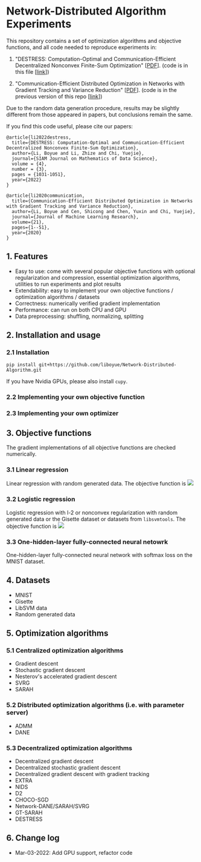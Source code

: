 # Network-Distributed Algorithm Experiments

This repository contains a set of optimization algorithms and objective functions, and all code needed to reproduce experiments in:

1. "DESTRESS: Computation-Optimal and Communication-Efficient Decentralized Nonconvex Finite-Sum Optimization" [[PDF](https://arxiv.org/abs/2110.01165)]. (code is in this file [[link](https://github.com/liboyue/Network-Distributed-Algorithm/blob/master/experiments/papers/destress.py)])

2. "Communication-Efficient Distributed Optimization in Networks with Gradient Tracking and Variance Reduction" [[PDF](https://arxiv.org/abs/1909.05844v2)]. (code is in the previous version of this repo [[link](https://github.com/liboyue/Network-Distributed-Algorithm/tree/08abe14f2a2d5929fc401ff99961ca3bae40ff60)])

Due to the random data generation procedure,
results may be slightly different from those appeared in papers,
but conclusions remain the same.

If you find this code useful, please cite our papers:

```
@article{li2022destress,
  title={DESTRESS: Computation-Optimal and Communication-Efficient Decentralized Nonconvex Finite-Sum Optimization},
  author={Li, Boyue and Li, Zhize and Chi, Yuejie},
  journal={SIAM Journal on Mathematics of Data Science},
  volume = {4},
  number = {3},
  pages = {1031-1051},
  year={2022}
}
```

```
@article{li2020communication,
  title={Communication-Efficient Distributed Optimization in Networks with Gradient Tracking and Variance Reduction},
  author={Li, Boyue and Cen, Shicong and Chen, Yuxin and Chi, Yuejie},
  journal={Journal of Machine Learning Research},
  volume={21},
  pages={1--51},
  year={2020}
}
```


## 1. Features
- Easy to use: come with several popular objective functions with optional regularization and compression, essential optimization algorithms, utilities to run experiments and plot results
- Extendability: easy to implement your own objective functions / optimization algorithms / datasets
- Correctness: numerically verified gradient implementation
- Performance: can run on both CPU and GPU
- Data preprocessing: shuffling, normalizing, splitting


## 2. Installation and usage
### 2.1 Installation

`pip install git+https://github.com/liboyue/Network-Distributed-Algorithm.git`

If you have Nvidia GPUs, please also install `cupy`.

### 2.2 Implementing your own objective function
### 2.3 Implementing your own optimizer


## 3. Objective functions
The gradient implementations of all objective functions are checked numerically.

### 3.1 Linear regression
Linear regression with random generated data.
The objective function is
<img src="https://render.githubusercontent.com/render/math?math=f(w) = \frac{1}{N} \sum_i (y_i - x_i^\top w)^2">

### 3.2 Logistic regression
Logistic regression with l-2 or nonconvex regularization with random generated data or the Gisette dataset or datasets from `libsvmtools`.
The objective function is
<img src="https://render.githubusercontent.com/render/math?math=f(w) = - \frac{1}{N} * \Big(\sum_i y_i \log \frac{1}{1 %2B exp(w^T x_i)} %2B (1 - y_i) \log \frac{exp(w^T x_i)}{1 %2B exp(w^T x_i)} \Big) %2B \frac{\lambda}{2} \| w \|_2^2 %2B \alpha \sum_j \frac{w_j^2}{1 %2B w_j^2}">

### 3.3 One-hidden-layer fully-connected neural netowrk
One-hidden-layer fully-connected neural network with softmax loss on the MNIST dataset.


## 4. Datasets
- MNIST
- Gisette
- LibSVM data
- Random generated data


## 5. Optimization algorithms

### 5.1 Centralized optimization algorithms
- Gradient descent
- Stochastic gradient descent
- Nesterov's accelerated gradient descent
- SVRG
- SARAH

### 5.2 Distributed optimization algorithms (i.e. with parameter server)
- ADMM
- DANE

### 5.3 Decentralized optimization algorithms
- Decentralized gradient descent
- Decentralized stochastic gradient descent
- Decentralized gradient descent with gradient tracking
- EXTRA
- NIDS
- D2
- CHOCO-SGD
- Network-DANE/SARAH/SVRG
- GT-SARAH
- DESTRESS


## 6. Change log

- Mar-03-2022: Add GPU support, refactor code
